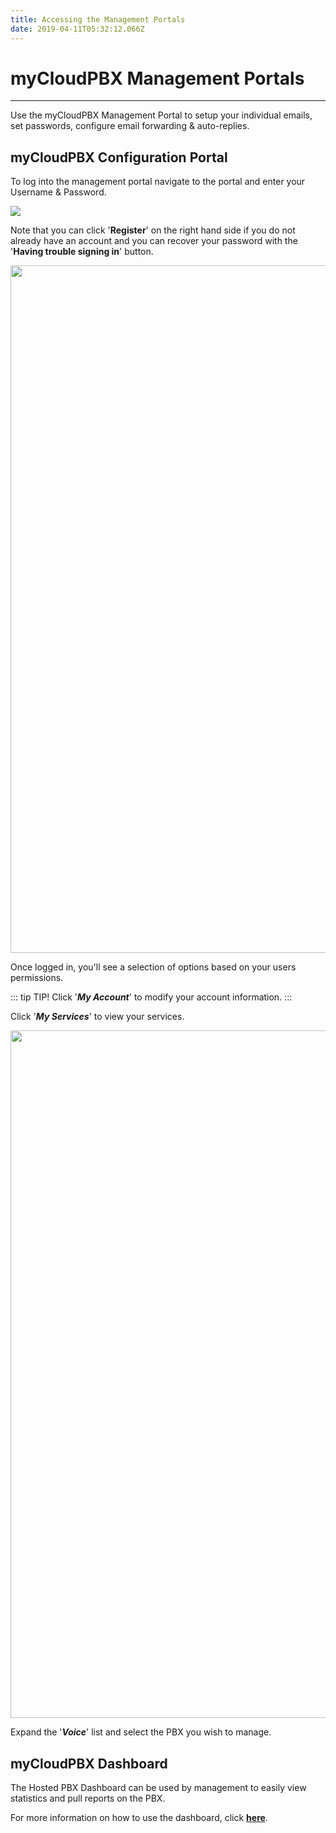 ```yaml
---
title: Accessing the Management Portals
date: 2019-04-11T05:32:12.066Z
---
```

# **myCloudPBX Management Portals**

- - -

Use the myCloudPBX Management Portal to setup your individual emails, set passwords, configure email forwarding & auto-replies.

## myCloudPBX Configuration Portal

To log into the management portal navigate to the portal and enter your Username & Password.

<img style="width: auto; height: auto;" src="/images/screen-shot-2019-04-15-at-2.49.17-pm.png">

Note that you can click '**Register**' on the right hand side if you do not already have an account and you can recover your password with the '**Having trouble signing in**' button.

<img style="width: 1100px; height: auto;" src="/images/pbx-logging-in-1.png">

Once logged in, you'll see a selection of options based on your users permissions.

::: tip TIP!
Click '**_My Account_**' to modify your account information.
:::

Click '**_My Services_**' to view your services.

<img style="width: 1100px; height: auto;" src="/images/pbx-logging-in-2.png">

Expand the '**_Voice_**' list and select the PBX you wish to manage.

## myCloudPBX Dashboard

The Hosted PBX Dashboard can be used by management to easily view statistics and pull reports on the PBX.

For more information on how to use the dashboard, click  [**here**](https://kb.mycloudpbx.net.au/guides/mycloudpbx/dashboard.html).



